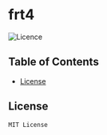 # frt4 
    
![Licence](https://img.shields.io/badge/Licence-MIT-green.png)    



## Table of Contents



- [License](#license)



 

 

 

 

## License
```MIT License```

 


